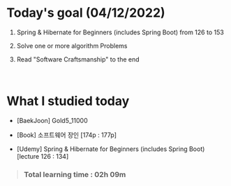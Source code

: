 # Today's goal (04/12/2022)

1. Spring & Hibernate for Beginners (includes Spring Boot) from 126 to 153

2. Solve one or more algorithm Problems

3. Read "Software Craftsmanship" to the end

<br>

# What I studied today

* [BaekJoon] Gold5_11000

* [Book] 소프트웨어 장인 [174p : 177p]

* [Udemy] Spring & Hibernate for Beginners (includes Spring Boot) [lecture 126 : 134]

><h3>Total learning time : 02h 09m</h3>
